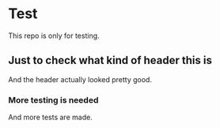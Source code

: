 # Test
This repo is only for testing.

## Just to check what kind of header this is
And the header actually looked pretty good.

### More testing is needed
And more tests are made.
